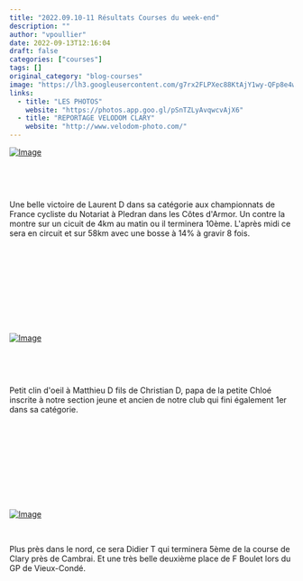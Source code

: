 ```yaml
---
title: "2022.09.10-11 Résultats Courses du week-end"
description: ""
author: "vpoullier"
date: 2022-09-13T12:16:04
draft: false
categories: ["courses"]
tags: []
original_category: "blog-courses"
image: "https://lh3.googleusercontent.com/g7rx2FLPXec88KtAjY1wy-QFp8e4wV3GXahdt3xz75wiECAwy0f8oRLFUP-5eaxh1M_mXu-nZIAqMK2bbE_nQ7UQcNNry-sZsX94tcdMOYLqyRfv6n-nEMRtblHKEvVj8zWMzGqr9egqjOra6ZWYtXE1I4pgMtw5EUt54OH0BfWwZMpcT4wrzbUe0zwjm3bS3-M-HPsgijSEJUERYCU_aI8cnyNflZV21NYwebuvonA1lUJrUKq9-m4WhJJolBLXn_KCeBcni1ZsIl7AmR0JDQ2pdkSlGyFJuAEn-LaFGvI-4UxUrejLw2Vt9s1Zls4s5-dmR0JK8UVG5kFfdtUuwb2wccORxJpBHVBvOrBI88ZZNcXMl2E9MBBaQ4QLbO02cj1CRouGhkI6GL_Uk_5GdWxJmBLUGozc75zmCM59efNJ4nmNa-MZVZSbwQFQFkzyjx-t2QzLDXTG3RL2_JtNH288Qpuy92p54e0NNbgIVke5oSc416qwzZFyd7IfG5yKuOAZ_sEP1Wm1yV6qg58K5kqqBipal6jMN6Y42ahNuBIMmlaXnDB1itktZ_FVAFqC9qYhw9FyiyWvoIgKCs8a8oaC0xhMNdeu0gdfEXMOKx2kMRK6CPK14YaP4LD1Juzn5s7UqZ1t6R95tElokx3VNUqw6pt61YVBN5cHaCHl575epjqkwrVZSIvUoSgqfus7PwUZUROnkAe6IRyK0Dgeao34WZdrM1vtoxgr2VVpkYrYv7mBiG4rVdalqqSYFrQTrnD6whK7rECEgJQgdnY9khUOX8P1VIitc26qOwAQQhPFuhOJXnoWXNDYQ2S6HonbKj69NV0wYWdh9OsSWi1EnfMfvS1I3QShWzdMYqDlfsFY9Q-Goyln_LdqzNycqR6l6Gs5DqJme_c8nAdr6zGMALMVcn9LeFQ5cxKVbFk=w528-h703-no?authuser=0"
links:
  - title: "LES PHOTOS"
    website: "https://photos.app.goo.gl/pSnTZLyAvqwcvAjX6"
  - title: "REPORTAGE VELODOM CLARY"
    website: "http://www.velodom-photo.com/"
---
```


[![Image](https://lh3.googleusercontent.com/pw/AL9nZEUrg4kdIQbyWijqTFC4W0FVmonPoqr2bM24crZqfEzKJkaOl0CnQ029oUNCqls-8qIIZU1CsuKN8x18D6_07Yvk4_0LpxO6WpGTVYQn6DnCotKvROlCePV-2LVeDKWUl5RUxfvJxtiZ5NJUFSsB7EfOUQ=w528-h703-no?authuser=0)](https://lh3.googleusercontent.com/pw/AL9nZEUrg4kdIQbyWijqTFC4W0FVmonPoqr2bM24crZqfEzKJkaOl0CnQ029oUNCqls-8qIIZU1CsuKN8x18D6_07Yvk4_0LpxO6WpGTVYQn6DnCotKvROlCePV-2LVeDKWUl5RUxfvJxtiZ5NJUFSsB7EfOUQ=w528-h703-no?authuser=0)

&nbsp;

&nbsp;

Une belle victoire de Laurent D dans sa catégorie aux championnats de France cycliste du Notariat à Pledran dans les Côtes d'Armor. Un contre la montre sur un cicuit de 4km au matin ou il terminera 10ème. L'après midi ce sera en circuit et sur 58km avec une bosse à 14% à gravir 8 fois.

&nbsp;

&nbsp;

&nbsp;

&nbsp;

&nbsp;

[ ![Image](https://lh3.googleusercontent.com/pw/AL9nZEUOuOJvg5-2FzbwCGddeFxTesgaBBZjF9WIlGqme-PMEDOCEP-l593NoMkguQbMA9sRBnCMr89Rx2W44Y6iIWFDbQzWG-hJrfzf2ISSD_isvB656i2vRKcPVyBHFQyKQniF4xuwys_IISDuVoUKZBJkcQ=w938-h703-no?authuser=0)](https://lh3.googleusercontent.com/pw/AL9nZEUOuOJvg5-2FzbwCGddeFxTesgaBBZjF9WIlGqme-PMEDOCEP-l593NoMkguQbMA9sRBnCMr89Rx2W44Y6iIWFDbQzWG-hJrfzf2ISSD_isvB656i2vRKcPVyBHFQyKQniF4xuwys_IISDuVoUKZBJkcQ=w938-h703-no?authuser=0)

&nbsp;

&nbsp;

Petit clin d'oeil à Matthieu D fils de Christian D, papa de la petite Chloé inscrite à notre section jeune et ancien de notre club qui fini également 1er dans sa catégorie.

&nbsp;

&nbsp;

&nbsp;

&nbsp;

&nbsp;

[![Image](https://lh3.googleusercontent.com/pw/AL9nZEWlpDwmGkLkARB5JWakH1d6If9htJ-BeZZKplTldSaUg1ZTT8YEMaLLQhjN_lL8tu-CfbjmEiqv7lrk5kyXoGaXslpJGEBRZBHVGDE1zswgQFOXMtfE79QxsQ7ptQUCUNZLyKYIEbVc57V4b-IUNHRi8A=w720-h480-no?authuser=0)](https://lh3.googleusercontent.com/pw/AL9nZEWlpDwmGkLkARB5JWakH1d6If9htJ-BeZZKplTldSaUg1ZTT8YEMaLLQhjN_lL8tu-CfbjmEiqv7lrk5kyXoGaXslpJGEBRZBHVGDE1zswgQFOXMtfE79QxsQ7ptQUCUNZLyKYIEbVc57V4b-IUNHRi8A=w720-h480-no?authuser=0)

&nbsp;

Plus près dans le nord, ce sera Didier T qui terminera 5ème de la course de Clary près de Cambrai. Et une très belle deuxième place de F Boulet lors du GP de Vieux-Condé.

&nbsp;
